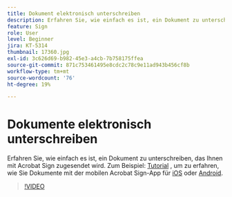 ```yaml
---
title: Dokument elektronisch unterschreiben
description: Erfahren Sie, wie einfach es ist, ein Dokument zu unterschreiben, das Ihnen mit Acrobat Sign gesendet wird
feature: Sign
role: User
level: Beginner
jira: KT-5314
thumbnail: 17360.jpg
exl-id: 3c626d69-b982-45e3-a4cb-7b758175ffea
source-git-commit: 871c753461495e8cdc2c78c9e11ad943b456cf8b
workflow-type: tm+mt
source-wordcount: '76'
ht-degree: 19%

---
```


# Dokumente elektronisch unterschreiben

Erfahren Sie, wie einfach es ist, ein Dokument zu unterschreiben, das Ihnen mit Acrobat Sign zugesendet wird. Zum Beispiel: [Tutorial](../mobile/sign-mobile.md) , um zu erfahren, wie Sie Dokumente mit der mobilen Acrobat Sign-App für [iOS](https://apps.apple.com/us/app/adobe-sign/id481082197) oder [Android](https://play.google.com/store/apps/details?id=com.adobe.echosign&amp;hl=de).

>[!VIDEO](https://video.tv.adobe.com/v/344217?quality=12&learn=on&hidetitle=true)
